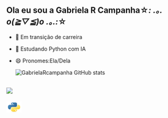 ## Ola eu sou a Gabriela R Campanha☆*: .｡. o(≧▽≦)o .｡.:*☆

- 🔭 Em transição de carreira
- 🌱 Estudando Python com IA
- 😄 Pronomes:Ela/Dela

  
  ![GabrielaRcampanha GitHub stats](https://github-readme-stats.vercel.app/api?username=GabrielaRcampanha&show_icons=true&theme=dracula)<br/>
<br/>

<div>
  <a href = "mailto:gabrielarcampanha@gmail.com"><img src="https://img.shields.io/badge/Gmail-D14836?style=for-the-badge&logo=gmail&logoColor=white" target="_blank"></a>
</div>
<div style="display: inline_block"><br>
 <img align="center" alt="Rafa-Python" height="30" width="40" src="https://raw.githubusercontent.com/devicons/devicon/master/icons/python/python-original.svg">
 </div>




